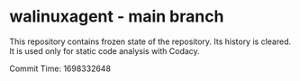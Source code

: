 # walinuxagent - main branch

This repository contains frozen state of the repository.
Its history is cleared. It is used only for static code
analysis with Codacy.

Commit Time: 1698332648